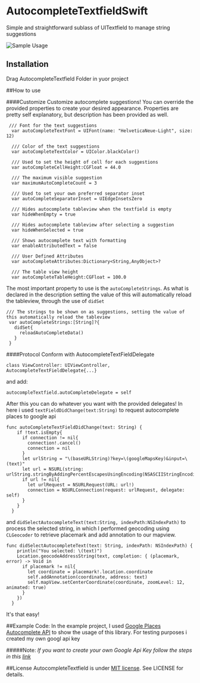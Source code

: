 # AutocompleteTextfieldSwift
Simple and straightforward sublass of UITextfield to manage string suggestions

![Sample Usage](http://i.imgur.com/EJfFLty.png)

## Installation
Drag AutocompleteTextfield Folder in yuor project

##How to use

####Customize
Customize autocomplete suggestions! You can override the provided properties to create your desired appearance.
Properties are pretty self explanatory, but description has been provided as well.
```
 /// Font for the text suggestions
  var autoCompleteTextFont = UIFont(name: "HelveticaNeue-Light", size: 12)
  
  /// Color of the text suggestions
  var autoCompleteTextColor = UIColor.blackColor()
  
  /// Used to set the height of cell for each suggestions
  var autoCompleteCellHeight:CGFloat = 44.0
  
  /// The maximum visible suggestion
  var maximumAutoCompleteCount = 3
  
  /// Used to set your own preferred separator inset
  var autoCompleteSeparatorInset = UIEdgeInsetsZero
  
  /// Hides autocomplete tableview when the textfield is empty
  var hideWhenEmpty = true
  
  /// Hides autocomplete tableview after selecting a suggestion
  var hideWhenSelected = true
  
  /// Shows autocomplete text with formatting
  var enableAttributedText = false
  
  /// User Defined Attributes
  var autoCompleteAttributes:Dictionary<String,AnyObject>?
  
  /// The table view height
  var autoCompleteTableHeight:CGFloat = 100.0

```

The most important property to use is the `autoCompleteStrings`. As what is declared in the description setting the value of this will automatically reload the tableview, through the use of `didSet`
 
 ```
 /// The strings to be shown on as suggestions, setting the value of this automatically reload the tableview
  var autoCompleteStrings:[String]?{
    didSet{
      reloadAutoCompleteData()
    }
  }
  ```


####Protocol
Conform with AutocompleteTextFieldDelegate

```
class ViewController: UIViewController, AutocompleteTextFieldDelegate{...}
```

and add:

```
autocompleTextfield.autoCompleteDelegate = self
```

After this you can do whatever you want with the provided delegates! In here i used `textFieldDidChange(text:String)` to request autocomplete places to google api 

```
func autoCompleteTextFieldDidChange(text: String) {
    if !text.isEmpty{
      if connection != nil{
        connection!.cancel()
        connection = nil
      }
      let urlString = "\(baseURLString)?key=\(googleMapsKey)&input=\(text)"
      let url = NSURL(string: urlString.stringByAddingPercentEscapesUsingEncoding(NSASCIIStringEncoding)!)
      if url != nil{
        let urlRequest = NSURLRequest(URL: url!)
        connection = NSURLConnection(request: urlRequest, delegate: self)
      }
    }
  }
```

and `didSelectAutocompleteText(text:String, indexPath:NSIndexPath)` to process the selected string, in which I performed geocoding using `CLGeocoder` to retrieve placemark and add annotation to our mapview.

```
func didSelectAutocompleteText(text: String, indexPath: NSIndexPath) {
    println("You selected: \(text)")
    Location.geocodeAddressString(text, completion: { (placemark, error) -> Void in
      if placemark != nil{
        let coordinate = placemark!.location.coordinate
        self.addAnnotation(coordinate, address: text)
        self.mapView.setCenterCoordinate(coordinate, zoomLevel: 12, animated: true)
      }
    })
  }
```

It's that easy!

##Example Code:
In the example project, I used [Google Places Autocomplete API](https://developers.google.com/places/documentation/autocomplete) to show the usage of this library. For testing purposes i created my own googl api key

#####Note: _If you want to create your own Google Api Key follow the steps in this [link](https://developers.google.com/maps/documentation/javascript/tutorial#api_key)_

##License
AutocompleteTextfield is under [MIT license](http://opensource.org/licenses/MIT). See LICENSE for details.
